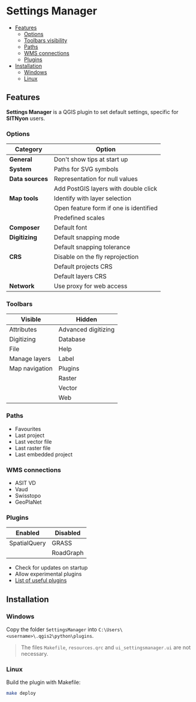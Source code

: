 Settings Manager
================

* [Features](#features)
    * [Options](#options)
    * [Toolbars visibility](#toolbars)
    * [Paths](#paths)
    * [WMS connections](#wms-connections)
    * [Plugins](#plugins)
* [Installation](#installation)
    * [Windows](#windows)
    * [Linux](#linux)

Features
--------

**Settings Manager** is a QGIS plugin to set default settings, specific for **SITNyon** users.

### Options

| Category         | Option                                 |
| ---------------- | -------------------------------------- |
| **General**      | Don't show tips at start up            |
| **System**       | Paths for SVG symbols                  |
| **Data sources** | Representation for null values         |
|                  | Add PostGIS layers with double click   |
| **Map tools**    | Identify with layer selection          |
|                  | Open feature form if one is identified |
|                  | Predefined scales                      |
| **Composer**     | Default font                           |
| **Digitizing**   | Default snapping mode                  |
|                  | Default snapping tolerance             |
| **CRS**          | Disable on the fly reprojection        |
|                  | Default projects CRS                   |
|                  | Default layers CRS                     |
| **Network**      | Use proxy for web access               |

### Toolbars

| Visible        | Hidden               |
| ------------   | -------------------- |
| Attributes     | Advanced digitizing  |
| Digitizing     | Database             |
| File           | Help                 |
| Manage layers  | Label                |
| Map navigation | Plugins              |
|                | Raster               |
|                | Vector               |
|                | Web                  |

### Paths

* Favourites
* Last project
* Last vector file
* Last raster file
* Last embedded project

### WMS connections

* ASIT VD
* Vaud
* Swisstopo
* GeoPlaNet

### Plugins

| Enabled      | Disabled  |
| ------------ | --------- |
| SpatialQuery | GRASS     |
|              | RoadGraph |

* Check for updates on startup
* Allow experimental plugins
* [List of useful plugins](doc/plugins.md)

Installation
------------

### Windows

Copy the folder `SettingsManager` into `C:\Users\<username>\.qgis2\python\plugins`.
> The files `Makefile`, `resources.qrc` and `ui_settingsmanager.ui` are not necessary.

### Linux
Build the plugin with Makefile:

```bash
make deploy
```
